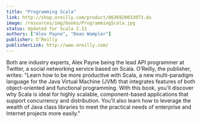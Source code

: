 ```yaml
---
title: "Programming Scala"
link: http://shop.oreilly.com/product/0636920033073.do
image: /resources/img/books/ProgrammingScala.jpg
status: Updated for Scala 2.11
authors: ["Alex Payne", "Dean Wampler"]
publisher: O’Reilly
publisherLink: http://www.oreilly.com/
---
```


Both are industry experts, Alex Payne being the lead API programmer at Twitter, a social networking service based on Scala. O’Reilly, the publisher, writes: "Learn how to be more productive with Scala, a new multi-paradigm language for the Java Virtual Machine (JVM) that integrates features of both object-oriented and functional programming. With this book, you'll discover why Scala is ideal for highly scalable, component-based applications that support concurrency and distribution. You'll also learn how to leverage the wealth of Java class libraries to meet the practical needs of enterprise and Internet projects more easily."
